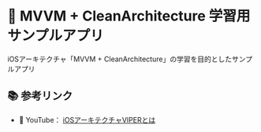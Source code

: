 # 📱 MVVM + CleanArchitecture 学習用サンプルアプリ

iOSアーキテクチャ「MVVM + CleanArchitecture」の学習を目的としたサンプルアプリ

## 📚 参考リンク

- 🎥 YouTube： [iOSアーキテクチャVIPERとは](https://www.youtube.com/playlist?list=PLFo6MW4q69Pyjig1F-6ZXQurS6ba_jWVf)
